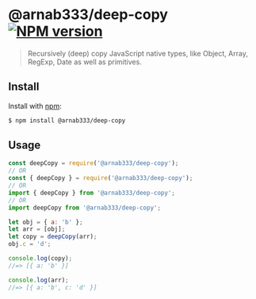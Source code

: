 # @arnab333/deep-copy [![NPM version](https://img.shields.io/npm/v/@arnab333/deep-copy.svg?style=flat)](https://www.npmjs.com/package/@arnab333/deep-copy)

> Recursively (deep) copy JavaScript native types, like Object, Array, RegExp, Date as well as primitives.

## Install

Install with [npm](https://www.npmjs.com/):

```sh
$ npm install @arnab333/deep-copy
```

## Usage

```js
const deepCopy = require('@arnab333/deep-copy');
// OR
const { deepCopy } = require('@arnab333/deep-copy');
// OR
import { deepCopy } from '@arnab333/deep-copy';
// OR
import deepCopy from '@arnab333/deep-copy';

let obj = { a: 'b' };
let arr = [obj];
let copy = deepCopy(arr);
obj.c = 'd';

console.log(copy);
//=> [{ a: 'b' }]

console.log(arr);
//=> [{ a: 'b', c: 'd' }]
```
